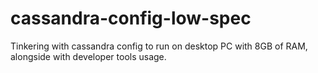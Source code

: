 # cassandra-config-low-spec

Tinkering with cassandra config to run on desktop PC with 8GB of RAM, alongside with developer tools usage.
